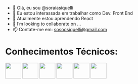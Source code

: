 - 👋 Olá, eu sou @soraiasiquelli
- 👀 Eu estou interassada em trabalhar como Dev. Front End
- 🌱 Atualmente estou aprendendo React
- 💞️ I’m looking to collaborate on ...
- 📫 Contate-me em: sosoosiquelli@gmail.com

<!---
soraiasiquelli/soraiasiquelli is a ✨ special ✨ repository because its `README.md` (this file) appears on your GitHub profile.
You can click the Preview link to take a look at your changes.
--->
<h1>Conhecimentos Técnicos:</h1>
<div style="display:inline-block">
    <img width="50px" height="50px" src="https://cdn.jsdelivr.net/gh/devicons/devicon/icons/javascript/javascript-original.svg" />
    <img width="50px" height="50" src="https://cdn.jsdelivr.net/gh/devicons/devicon/icons/html5/html5-original.svg" />
  <img width="50px" height="50"src="https://cdn.jsdelivr.net/gh/devicons/devicon/icons/css3/css3-original.svg" />
       <img width="50px" height="50" src="https://cdn.jsdelivr.net/gh/devicons/devicon/icons/gimp/gimp-original.svg" />
    <img idth="50px" height="50" src="https://cdn.jsdelivr.net/gh/devicons/devicon/icons/mysql/mysql-original.svg" />
    <img width="50px" height="50" width="50px" height="50"src="https://cdn.jsdelivr.net/gh/devicons/devicon/icons/php/php-original.svg" />
</div>

